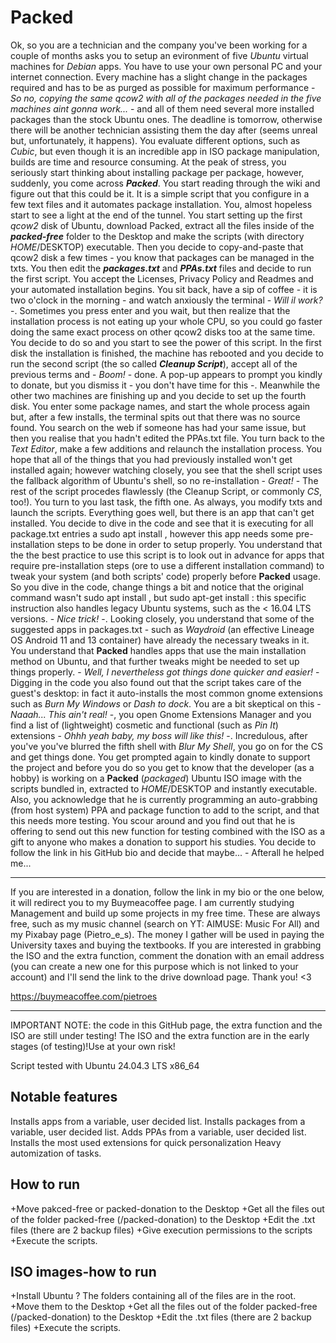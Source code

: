 # Packed
Ok, so you are a technician and the company you've been working for a couple of months asks you to setup an evironment of five _Ubuntu_ virtual machines for _Debian_ apps. You have to use your own personal PC and your internet connection. Every machine has a slight change in the packages required and has to be as purged as possible for maximum performance - _So no, copying the same qcow2 with all of the packages needed in the five machines aint gonna work..._ - and all of them need several more installed packages than the stock Ubuntu ones. The deadline is tomorrow, otherwise there will be another technician assisting them the day after (seems unreal but, unfortunately, it happens). You evaluate different options, such as _Cubic_, but even though it is an incredible app in ISO package manipulation, builds are time and resource consuming. At the peak of stress, you seriously start thinking about installing package per package, however, suddenly, you come across _**Packed**_. You start reading through the wiki and figure out that this could be it. It is a simple script that you configure in a few text files and it automates package installation. You, almost hopeless start to see a light at the end of the tunnel. You start setting up the first _qcow2_ disk of Ubuntu, download Packed, extract all the files inside of the _**packed-free**_ folder to the Desktop and make the scripts (with directory $HOME/$DESKTOP) executable. Then you decide to copy-and-paste that qcow2 disk a few times - you know that packages can be managed in the txts. You then edit the _**packages.txt**_ and _**PPAs.txt**_ files and decide to run the first script. You accept the Licenses, Privacy Policy and Readmes and your automated installation begins. You sit back, have a sip of coffee - it is two o'clock in the morning - and watch anxiously the terminal - _Will il work?_ -. Sometimes you press enter and you wait, but then realize that the installation process is not eating up your whole CPU, so you could go faster doing the same exact process on other qcow2 disks too at the same time. You decide to do so and you start to see the power of this script. In the first disk the installation is finished, the machine has rebooted and you decide to run the second script (the so called _**Cleanup Script**_), accept all of the previous terms and - _Boom!_ - done. A pop-up appears to prompt you kindly to donate, but you dismiss it - you don't have time for this -. Meanwhile the other two machines are finishing up and you decide to set up the fourth disk. You enter some package names, and start the whole process again but, after a few installs, the terminal spits out that there was no source found. You search on the web if someone has had your same issue, but then you realise that you hadn't edited the PPAs.txt file. You turn back to the _Text Editor_, make a few additions and relaunch the installation process. You hope that all of the things that you had previously installed won't get installed again; however watching closely, you see that the shell script uses the fallback algorithm of Ubuntu's shell, so no re-installation - _Great!_ - The rest of the script procedes flawlessly (the Cleanup Script, or commonly _CS_, too!). You turn to you last task, the fifth one. As always, you modify txts and launch the scripts. Everything goes well, but there is an app that can't get installed. You decide to dive in the code and see that it is executing for all package.txt entries a sudo apt install <package name>, however this app needs some pre-installation steps to be done in order to setup properly. You understand that the the best practice to use this script is to look out in advance for apps that require pre-installation steps (ore to use a different installation command) to tweak your system (and both scripts' code) properly before **Packed** usage. So you dive in the code, change things a bit and notice that the original command wasn't sudo apt install <package name>, but sudo apt-get install <package name>: this specific instruction also handles legacy Ubuntu systems, such as the < 16.04 LTS versions. - _Nice trick!_ -. Looking closely, you understand that some of the suggested apps in packages.txt - such as _Waydroid_ (an effective Lineage OS Android 11 and 13 container) have already the necessary tweaks in it. You understand that **Packed** handles apps that use the main installation method on Ubuntu, and that further tweaks might be needed to set up things properly. - _Well, I nevertheless got things done quicker and easier!_ - Digging in the code you also found out that the script takes care of the guest's desktop: in fact it auto-installs the most common gnome extensions such as _Burn My Windows_ or _Dash to dock_. You are a bit skeptical on this - _Naaah... This ain't real!_ -, you open Gnome Extensions Manager and you find a list of (lightweight) cosmetic and functional (such as _Pin It_) extensions - _Ohhh yeah baby, my boss will like this!_ -. Incredulous, after you've you've blurred the fifth shell with _Blur My Shell_, you go on for the CS and get things done. You get prompted again to kindly donate to support the project and before you do so you get to know that the developer (as a hobby) is working on a **Packed** (_packaged_) Ubuntu ISO image with the scripts bundled in, extracted to $HOME/$DESKTOP and instantly executable. Also, you acknowledge that he is currently programming an auto-grabbing (from host system) PPA and package function to add to the script, and that this needs more testing. You scour around and you find out that he is offering to send out this new function for testing combined with the ISO as a gift to anyone who makes a donation to support his studies. You decide to follow the link in his GitHub bio and decide that maybe... - Afterall he helped me...

---------------------


If you are interested in a donation, follow the link in my bio or the one below, it will redirect you to my Buymeacoffee page. I am currently studying Management and build up some projects in my free time. These are always free, such as my music channel (search on YT: AIMUSE: Music For All) and my Pixabay page (Pietro_e_s). The money I gather will be used in paying the University taxes and buying the textbooks. If you are interested in grabbing the ISO and the extra function, comment the donation with an email address (you can create a new one for this purpose which is not linked to your account) and I'll send the link to the drive download page. Thank you! <3

https://buymeacoffee.com/pietroes

---------------------


IMPORTANT NOTE: the code in this GitHub page, the extra function and the ISO are still under testing! The ISO and the extra function are in the early stages (of testing)!Use at your own risk!

Script tested with Ubuntu 24.04.3 LTS x86_64

## Notable features
Installs apps from a variable, user decided list.
Installs packages from a variable, user decided list.
Adds PPAs from a variable, user decided list.
Installs the most used extensions for quick personalization
Heavy automization of tasks.

## How to run
+Move pakced-free or packed-donation to the Desktop
+Get all the files out of the folder packed-free (/packed-donation) to the Desktop
+Edit the .txt files (there are 2 backup files)
+Give execution permissions to the scripts
+Execute the scripts.


## ISO images-how to run
+Install Ubuntu
?  The folders containing all of the files are in the root.
+Move them to the Desktop
+Get all the files out of the folder packed-free (/packed-donation) to the Desktop
+Edit the .txt files (there are 2 backup files)
+Execute the scripts.
